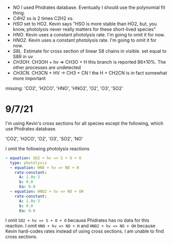
- *NO* I used Phidrates database. Eventually I should use the polynomial fit thing.
- *C4H2* xs is 2 times C2H2 xs.
- *HSO* set to HO2. Kevin says "HSO is more stable than HO2, but, you know, photolysis never really matters for these short-lived species"
- *HNO*. Kevin uses a constant photolysis rate. I'm going to omit it for now.
- *HNO2*. Kevin uses a constant photolysis rate. I'm going to omit it for now.
- *S8L*. Estimate for cross section of linear S8 chains in visible. set equal to S8R in uv
- *CH3OH*. CH3OH + hv  => CH3O +  H  this branch is reported 86±10%. The other processes are undetected
- *CH3CN*. CH3CN + HV  -> CH3 +  CN     ! the H + CH2CN is in fact somewhat more important



missing:
'CO2', 'H2CO', 'HNO', 'HNO2', 'O2', 'O3', 'SO2'

# 9/7/21

I'm using Kevin's cross sections for all species except the following, which use Phidrates database.

'CO2', 'H2CO', 'O2', 'O3', 'SO2', 'NO'

I omit the following photolysis reactions

```yaml
- equation: SO2 + hv => S + O + O
  type: photolysis
  - equation: HNO + hv => NO + H
    rate-constant:
      A: 1.0e-3
      b: 0.0
      Ea: 0.0
  - equation: HNO2 + hv => NO + OH
    rate-constant:
      A: 1.0e-3
      b: 0.0
      Ea: 0.0
```

I omit `SO2 + hv => S + O + O` because Phidrates has no data for this reaction. I omit `HNO + hv => NO + H` and `HNO2 + hv => NO + OH` because Kevin hard-codes rates instead of using cross sections. I am unable to find cross sections. 

